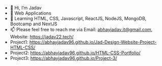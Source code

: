 - 👋 Hi, I’m Jadav
- 👀 Web Applications 
- 🌱 Learning HTML, CSS, Javascript, ReactJS, NodeJS, MongoDB, Bootcamp and NextJS
- 📫 Please feel free to reach me via  Email: abhayjadav.it@gmail.com, Website: https://jadav22.tech/
- Project1: https://abhayjadav96.github.io/Jad-Design-Website-Project-HTML-CSS/
- Project2: https://abhayjadav96.github.io/HTML-CSS-Portfolio/
- Project3: https://abhayjadav96.github.io/Project-3/

<!---
abhayjadav96/abhayjadav96 is a ✨ special ✨ repository because its `README.md` (this file) appears on your GitHub profile.
You can click the Preview link to take a look at your changes.
--->
